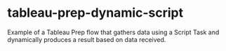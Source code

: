 # tableau-prep-dynamic-script
 Example of a Tableau Prep flow that gathers data using a Script Task and dynamically produces a result based on data received.
